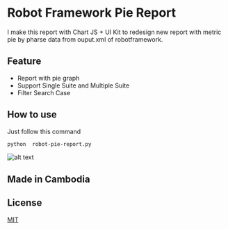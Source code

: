 # Robot Framework Pie Report

I make this report with Chart JS + UI Kit to redesign new report with 
metric pie by pharse data from ouput.xml of robotframework.
## Feature
- Report with pie graph
- Support Single Suite and Multiple Suite
- Filter Search Case
## How to use

Just follow this command

```bash
python  robot-pie-report.py
```
![alt 
text](https://github.com/sidarakeo/robotframework-pie-report/blob/master/Screenshot2.png?raw=true?raw=true)
## Made in Cambodia
## License
[MIT](https://choosealicense.com/licenses/mit/)
